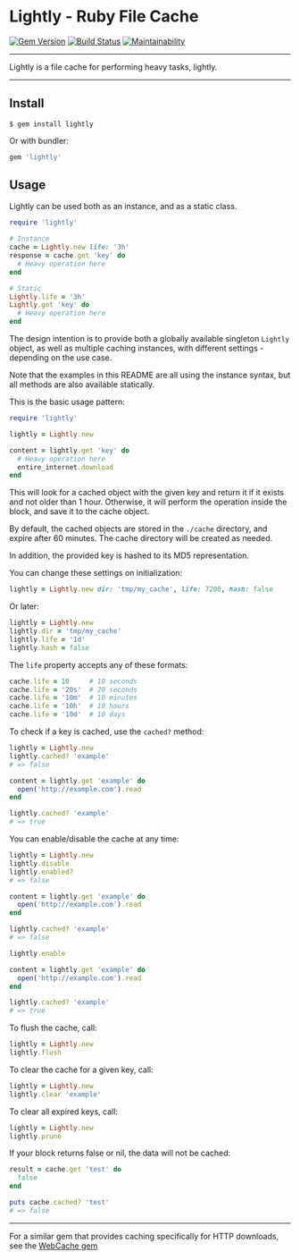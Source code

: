 Lightly - Ruby File Cache
==================================================

[![Gem Version](https://badge.fury.io/rb/lightly.svg)](https://badge.fury.io/rb/lightly)
[![Build Status](https://github.com/DannyBen/lightly/workflows/Test/badge.svg)](https://github.com/DannyBen/lightly/actions?query=workflow%3ATest)
[![Maintainability](https://api.codeclimate.com/v1/badges/8296395c9a332a15afc7/maintainability)](https://codeclimate.com/github/DannyBen/lightly/maintainability)

---

Lightly is a file cache for performing heavy tasks, lightly.

---

Install
--------------------------------------------------

```
$ gem install lightly
```

Or with bundler:

```ruby
gem 'lightly'
```

Usage
--------------------------------------------------

Lightly can be used both as an instance, and as a static class.

```ruby
require 'lightly'

# Instance
cache = Lightly.new life: '3h'
response = cache.get 'key' do
  # Heavy operation here
end

# Static
Lightly.life = '3h'
Lightly.get 'key' do
  # Heavy operation here
end
```

The design intention is to provide both a globally available singleton
`Lightly` object, as well as multiple caching instances, with different
settings - depending on the use case.

Note that the examples in this README are all using the instance syntax, but
all methods are also available statically.

This is the basic usage pattern:

```ruby
require 'lightly'

lightly = Lightly.new

content = lightly.get 'key' do
  # Heavy operation here
  entire_internet.download
end
```

This will look for a cached object with the given key and return it 
if it exists and not older than 1 hour. Otherwise, it will perform the
operation inside the block, and save it to the cache object.

By default, the cached objects are stored in the `./cache` directory, and
expire after 60 minutes. The cache directory will be created as needed.

In addition, the provided key is hashed to its MD5 representation.

You can change these settings on initialization:

```ruby
lightly = Lightly.new dir: 'tmp/my_cache', life: 7200, hash: false
```

Or later:

```ruby
lightly = Lightly.new
lightly.dir = 'tmp/my_cache'
lightly.life = '1d'
lightly.hash = false
```

The `life` property accepts any of these formats:

```ruby
cache.life = 10     # 10 seconds
cache.life = '20s'  # 20 seconds
cache.life = '10m'  # 10 minutes
cache.life = '10h'  # 10 hours
cache.life = '10d'  # 10 days
```

To check if a key is cached, use the `cached?` method:

```ruby
lightly = Lightly.new
lightly.cached? 'example'
# => false

content = lightly.get 'example' do
  open('http://example.com').read
end

lightly.cached? 'example'
# => true
```

You can enable/disable the cache at any time:

```ruby
lightly = Lightly.new
lightly.disable
lightly.enabled? 
# => false

content = lightly.get 'example' do
  open('http://example.com').read
end

lightly.cached? 'example'
# => false

lightly.enable

content = lightly.get 'example' do
  open('http://example.com').read
end

lightly.cached? 'example'
# => true
```

To flush the cache, call:

```ruby
lightly = Lightly.new
lightly.flush
```

To clear the cache for a given key, call:

```ruby
lightly = Lightly.new
lightly.clear 'example'
```

To clear all expired keys, call:

```ruby
lightly = Lightly.new
lightly.prune
```

If your block returns false or nil, the data will not be cached:

```ruby
result = cache.get 'test' do
  false
end

puts cache.cached? 'test'
# => false
```

---

For a similar gem that provides caching specifically for HTTP downloads,
see the [WebCache gem][1]


[1]: https://github.com/DannyBen/webcache

